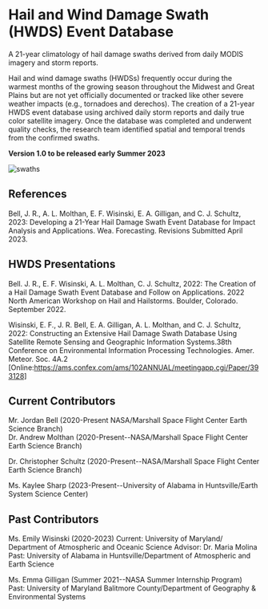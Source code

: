 # Hail and Wind Damage Swath (HWDS) Event Database
A 21-year climatology of hail damage swaths derived from daily MODIS imagery and storm reports. 

Hail and wind damage swaths (HWDSs) frequently occur during the warmest months of the growing season throughout the Midwest and Great Plains 
but are not yet officially documented or tracked like other severe weather impacts (e.g., tornadoes and derechos). The creation of a 21-year 
HWDS event database using archived daily storm reports and daily true color satellite imagery. Once the database was completed and underwent 
quality checks, the research team identified spatial and temporal trends from the confirmed swaths.

**Version 1.0 to be released early Summer 2023**

![swaths](https://user-images.githubusercontent.com/75046984/232157546-2523c7be-47b6-429b-a9d0-7aa90d5096ed.png)

## References
Bell, J. R., A. L. Molthan, E. F. Wisinski, E. A. Gilligan, and C. J. Schultz, 2023: Developing a 21-Year Hail Damage Swath Event Database for Impact Analysis and Applications. Wea. Forecasting. Revisions Submitted April 2023.

## HWDS Presentations
Bell. J. R., E. F. Wisinski, A. L. Molthan, C. J. Schultz, 2022: The Creation of a Hail Damage Swath Event Database and Follow on Applications. 2022 North American Workshop on Hail and Hailstorms. Boulder, Colorado. September 2022.

Wisinski, E. F., J. R. Bell,  E. A. Gilligan, A. L. Molthan, and C. J. Schultz, 2022: Constructing an Extensive Hail Damage Swath Database Using Satellite Remote Sensing and Geographic Information Systems.38th Conference on Environmental Information Processing Technologies.  Amer. Meteor. Soc. 4A.2
[Online:https://ams.confex.com/ams/102ANNUAL/meetingapp.cgi/Paper/393128] 

## Current Contributors
Mr. Jordan Bell (2020-Present NASA/Marshall Space Flight Center Earth Science Branch) <br>
Dr. Andrew Molthan (2020-Present--NASA/Marshall Space Flight Center Earth Science Branch)<br>

Dr. Christopher Schultz (2020-Present--NASA/Marshall Space Flight Center Earth Science Branch)

Ms. Kaylee Sharp (2023-Present--University of Alabama in Huntsville/Earth System Science Center)

## Past Contributors
Ms. Emily Wisinski (2020-2023)
Current: University of Maryland/ Department of Atmospheric and Oceanic Science
Advisor: Dr. Maria Molina
Past: University of Alabama in Huntsville/Department of Atmospheric and Earth Science


Ms. Emma Gilligan (Summer 2021--NASA Summer Internship Program)
Past: University of Maryland Balitmore County/Department of Geography & Environmental Systems

